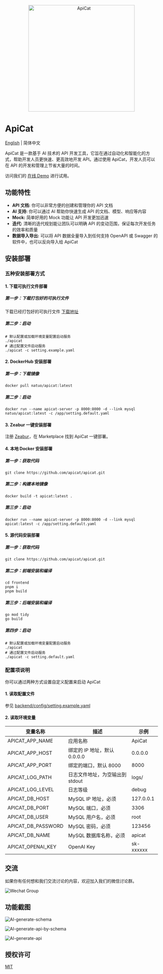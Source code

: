 <div align="center">
    <img alt="ApiCat" width="350px" src="https://cdn.apicat.net/uploads/2d02ff2f6b19d3d6d3f134c1872484aa.png"/>
</div>

# ApiCat

[English](https://github.com/apicat/apicat/blob/master/README.md) | 简体中文

ApiCat 是一款基于 AI 技术的 API 开发工具，它旨在通过自动化和智能化的方式，帮助开发人员更快速、更高效地开发 API。通过使用 ApiCat，开发人员可以在 API 的开发和管理上节省大量的时间。

访问我们的 [在线 Demo](https://apicat.zeabur.app) 进行试用。

## 功能特性

- **API 文档:** 你可以非常方便的创建和管理你的 API 文档
- **AI 支持:** 你可以通过 AI 帮助你快速生成 API 的文档、模型、响应等内容
- **Mock:** 简单好用的 Mock 功能让 API 开发更加迅速
- **迭代:** 清晰的迭代规划能让团队可以明确 API 的变动范围，保证每次开发任务的效率和质量
- **数据导入导出:** 可以将 API 数据全量导入到任何支持 OpenAPI 或 Swagger 的软件中，也可以反向导入给 ApiCat

## 安装部署

### 五种安装部署方式

#### 1. 下载可执行文件部署

##### 第一步：下载打包好的可执行文件

下载已经打包好的可执行文件 [下载地址](https://github.com/apicat/apicat/releases)

##### 第二步：启动

```
# 默认配置或加载环境变量配置启动服务
./apicat
# 通过配置文件启动服务
./apicat -c setting.example.yaml
```

#### 2. DockerHub 安装部署

##### 第一步：下载镜像

```
docker pull natuo/apicat:latest
```

##### 第二步：启动

```
docker run --name apicat-server -p 8000:8000 -d --link mysql natuo/apicat:latest -c /app/setting.default.yaml
```

#### 3. Zeabur 一键安装部署

注册 [Zeabur](https://zeabur.com/)，在 Marketplace 找到 ApiCat 一键部署。

#### 4. 本地 Docker 安装部署

##### 第一步：获取代码

```
git clone https://github.com/apicat/apicat.git
```

##### 第二步：构建本地镜像

```
docker build -t apicat:latest .
```

##### 第三步：启动

```
docker run --name apicat-server -p 8000:8000 -d --link mysql apicat:latest -c /app/setting.default.yaml
```

#### 5. 源代码安装部署

##### 第一步：获取代码

```
git clone https://github.com/apicat/apicat.git
```

##### 第二步：前端安装和编译

```
cd frontend
pnpm i
pnpm build
```

##### 第三步：后端安装和编译

```
go mod tidy
go build
```

##### 第四步：启动

```
# 默认配置或加载环境变量配置启动服务
./apicat
# 通过配置文件启动服务
./apicat -c setting.default.yaml
```

### 配置项说明

你可以通过两种方式设置自定义配置来启动 ApiCat

#### 1. 读取配置文件

参见 [backend/config/setting.example.yaml](https://github.com/apicat/apicat/blob/main/backend/config/setting.example.yaml)

#### 2. 读取环境变量

| 变量名称 | 描述 | 示例 |
| ------- | --- | ---- |
| APICAT_APP_NAME | 应用名称 | ApiCat |
| APICAT_APP_HOST | 绑定的 IP 地址，默认 0.0.0.0 | 0.0.0.0 |
| APICAT_APP_PORT | 绑定的端口，默认 8000 | 8000 |
| APICAT_LOG_PATH | 日志文件地址，为空输出到 stdout | logs/ |
| APICAT_LOG_LEVEL | 日志等级 | debug |
| APICAT_DB_HOST | MySQL IP 地址，必须 | 127.0.0.1 |
| APICAT_DB_PORT | MySQL 端口，必须 | 3306 |
| APICAT_DB_USER | MySQL 用户名，必须 | root |
| APICAT_DB_PASSWORD | MySQL 密码，必须 | 123456 |
| APICAT_DB_NAME | MySQL 数据库名称，必须 | apicat |
| APICAT_OPENAI_KEY | OpenAI Key | sk-xxxxxx |

## 交流

如果你有任何想和我们交流讨论的内容，欢迎加入我们的微信讨论群。

![Wechat Group](https://cdn.apicat.net/uploads/01bfb23802cdfad49f0d560ee80fc5e3.png)

## 功能截图

![AI-generate-schema](https://cdn.apicat.net/uploads/0c3518c1bfc421fc4f3f86c085f353d2.gif)

![AI-generate-api-by-schema](https://cdn.apicat.net/uploads/bbcae83511d797d22077d05d17c262cc.gif)

![AI-generate-api](https://cdn.apicat.net/uploads/cf617b56fa186960c228c79487cf6c5e.gif)

## 授权许可

[MIT](https://github.com/apicat/apicat/blob/main/LICENSE)